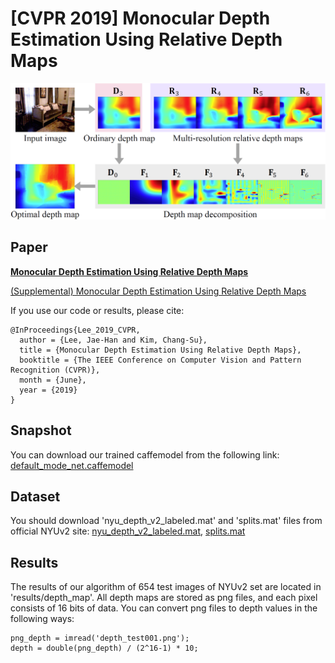 # [CVPR 2019] Monocular Depth Estimation Using Relative Depth Maps
![lee2019relativedepth](img/intro.PNG)

## Paper

[**Monocular Depth Estimation Using Relative Depth Maps**](http://openaccess.thecvf.com/content_CVPR_2019/papers/Lee_Monocular_Depth_Estimation_Using_Relative_Depth_Maps_CVPR_2019_paper.pdf)

[(Supplemental) Monocular Depth Estimation Using Relative Depth Maps](http://openaccess.thecvf.com/content_CVPR_2019/supplemental/Lee_Monocular_Depth_Estimation_CVPR_2019_supplemental.pdf)

If you use our code or results, please cite:

```
@InProceedings{Lee_2019_CVPR,
  author = {Lee, Jae-Han and Kim, Chang-Su},
  title = {Monocular Depth Estimation Using Relative Depth Maps}, 
  booktitle = {The IEEE Conference on Computer Vision and Pattern Recognition (CVPR)},
  month = {June},
  year = {2019}
}
```

## Snapshot
You can download our trained caffemodel from the following link: [default_mode_net.caffemodel](https://drive.google.com/file/d/1w0BNsQH3hUKVh4pjpmfsryTc77OXlCGB/view?usp=sharing)

## Dataset
You should download 'nyu_depth_v2_labeled.mat' and 'splits.mat' files from official NYUv2 site: [nyu_depth_v2_labeled.mat](https://cs.nyu.edu/~silberman/datasets/nyu_depth_v2.html), [splits.mat](https://cs.nyu.edu/~silberman/projects/indoor_scene_seg_sup.html)

## Results
The results of our algorithm of 654 test images of NYUv2 set are located in 'results/depth_map'.
All depth maps are stored as png files, and each pixel consists of 16 bits of data.
You can convert png files to depth values in the following ways:
```
png_depth = imread('depth_test001.png');
depth = double(png_depth) / (2^16-1) * 10;
```
